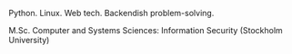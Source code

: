 Python. Linux. Web tech. Backendish problem-solving.

M.Sc. Computer and Systems Sciences: Information Security (Stockholm University)

